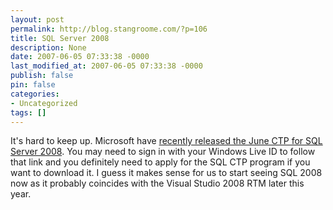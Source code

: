 ```yaml
---
layout: post
permalink: http://blog.stangroome.com/?p=106
title: SQL Server 2008
description: None
date: 2007-06-05 07:33:38 -0000
last_modified_at: 2007-06-05 07:33:38 -0000
publish: false
pin: false
categories:
- Uncategorized
tags: []
---
```

It's hard to keep up. Microsoft have [recently released the June CTP for SQL Server 2008](http://go.microsoft.com/?linkid=6899949). You may need to sign in with your Windows Live ID to follow that link and you definitely need to apply for the SQL CTP program if you want to download it. I guess it makes sense for us to start seeing SQL 2008 now as it probably coincides with the Visual Studio 2008 RTM later this year.
